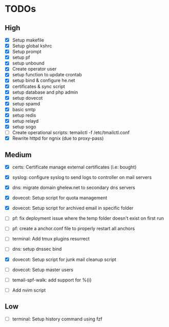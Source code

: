 
# TODOs

## High
- [x] Setup makefile
- [x] Setup global kshrc
- [x] Setup prompt
- [x] setup pf
- [x] setup unbound
- [x] Create operator user
- [x] setup function to update crontab
- [x] setup bind & configure he.net
- [x] certificates & sync script
- [x] setup database and php admin
- [x] setup dovecot
- [x] setup spamd
- [x] basic smtp
- [x] setup redis
- [x] setup relayd
- [x] setup sogo
- [ ] Create operational scripts: temailctl -f /etc/tmailctl.conf
- [x] Rewrite httpd for ngnix (due to proxy-pass)

## Medium
- [x] certs: Certificate manage external certificates (i.e: bought)
- [x] syslog: configure syslog to send logs to controller on mail servers
- [x] dns: migrate domain ghelew.net to secondary dns servers 
- [x] dovecot: Setup script for quota management
- [x] dovecot: Setup script for archived email in specific folder
- [ ] pf: fix deployment issue where the temp folder doesn't exist on first run
- [ ] pf: create a anchor.conf file to properly restart all anchors
- [ ] terminal: Add tmux plugins resurrect
- [ ] dns: setup dnssec bind
- [x] dovecot: Setup script for junk mail cleanup script
- [ ] dovecot: Setup master users
- [ ] temail-spf-walk: add support for %{i}
- [ ] Add nvim script



## Low
- [ ] terminal: Setup history command using fzf
